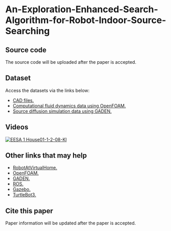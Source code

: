 # An-Exploration-Enhanced-Search-Algorithm-for-Robot-Indoor-Source-Searching

## Source code

The source code will be uploaded after the paper is accepted.

## Dataset

Access the datasets via the links below:
- [CAD files.](https://huggingface.co/datasets/WangHaaa/SourceSearchingDatasetCAD)
- [Computational fluid dynamics data using OpenFOAM.](https://huggingface.co/datasets/WangHaaa/SourceSearchingDatasetFOAM)
- [Source diffusion simulation data using GADEN.](https://huggingface.co/datasets/WangHaaa/SourceSearchingDatasetGADEN)

## Videos

[![EESA 1 House01-1-2-08-KI](https://youtu.be/3SqdmiUk0OE/maxresdefault.jpg)](https://youtu.be/3SqdmiUk0OE)


## Other links that may help

- [RobotAtVirtualHome.](https://github.com/DavidFernandezChaves/RobotAtVirtualHome)
- [OpenFOAM.](https://openfoam.org/)
- [GADEN.](https://github.com/MAPIRlab/gaden)
- [ROS.](https://www.ros.org/)
- [Gazebo.](https://gazebosim.org/home)
- [TurtleBot3.](https://emanual.robotis.com/docs/en/platform/turtlebot3/overview/)

## Cite this paper

Paper information will be updated after the paper is accepted.
